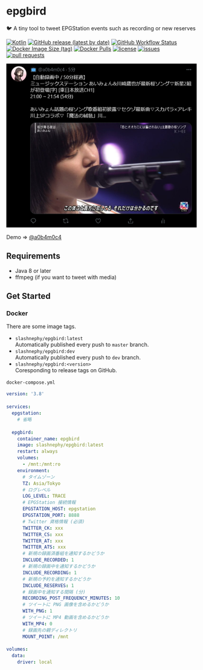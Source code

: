 # epgbird

🐦 A tiny tool to tweet EPGStation events such as recording or new reserves

[![Kotlin](https://img.shields.io/badge/Kotlin-1.4.30-blue)](https://kotlinlang.org)
[![GitHub release (latest by date)](https://img.shields.io/github/v/release/SlashNephy/epgbird)](https://github.com/SlashNephy/epgbird/releases)
[![GitHub Workflow Status](https://img.shields.io/github/workflow/status/SlashNephy/epgbird/Docker)](https://hub.docker.com/r/slashnephy/epgbird)
[![Docker Image Size (tag)](https://img.shields.io/docker/image-size/slashnephy/epgbird/latest)](https://hub.docker.com/r/slashnephy/epgbird)
[![Docker Pulls](https://img.shields.io/docker/pulls/slashnephy/epgbird)](https://hub.docker.com/r/slashnephy/epgbird)
[![license](https://img.shields.io/github/license/SlashNephy/epgbird)](https://github.com/SlashNephy/epgbird/blob/master/LICENSE)
[![issues](https://img.shields.io/github/issues/SlashNephy/epgbird)](https://github.com/SlashNephy/epgbird/issues)
[![pull requests](https://img.shields.io/github/issues-pr/SlashNephy/epgbird)](https://github.com/SlashNephy/epgbird/pulls)

[![screenshot.png](https://raw.githubusercontent.com/SlashNephy/epgbird/master/docs/screenshot.png)](https://github.com/SlashNephy/epgbird)

Demo => [@a0b4m0c4](https://twitter.com/a0b4m0c4)

## Requirements

- Java 8 or later
- ffmpeg (if you want to tweet with media)

## Get Started

### Docker

There are some image tags.

- `slashnephy/epgbird:latest`  
  Automatically published every push to `master` branch.
- `slashnephy/epgbird:dev`  
  Automatically published every push to `dev` branch.
- `slashnephy/epgbird:<version>`  
  Coresponding to release tags on GitHub.

`docker-compose.yml`

```yaml
version: '3.8'

services:
  epgstation:
    # 省略
  
  epgbird:
    container_name: epgbird
    image: slashnephy/epgbird:latest
    restart: always
    volumes:
      - /mnt:/mnt:ro
    environment:
      # タイムゾーン
      TZ: Asia/Tokyo
      # ログレベル
      LOG_LEVEL: TRACE
      # EPGStation 接続情報
      EPGSTATION_HOST: epgstation
      EPGSTATION_PORT: 8888
      # Twitter 資格情報 (必須)
      TWITTER_CK: xxx
      TWITTER_CS: xxx
      TWITTER_AT: xxx
      TWITTER_ATS: xxx
      # 新規の録画済番組を通知するかどうか
      INCLUDE_RECORDED: 1
      # 新規の録画中を通知するかどうか
      INCLUDE_RECORDING: 1
      # 新規の予約を通知するかどうか
      INCLUDE_RESERVES: 1
      # 録画中を通知する間隔 (分)
      RECORDING_POST_FREQUENCY_MINUTES: 10
      # ツイートに PNG 画像を含めるかどうか
      WITH_PNG: 1
      # ツイートに MP4 動画を含めるかどうか
      WITH_MP4: 0
      # 録画先の親ディレクトリ
      MOUNT_POINT: /mnt

volumes:
  data:
    driver: local
```
